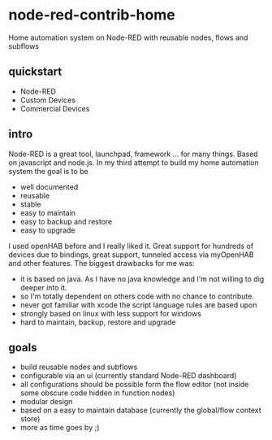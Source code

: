 # node-red-contrib-home
Home automation system on Node-RED with reusable nodes, flows and subflows

## quickstart

- Node-RED
- Custom Devices
- Commercial Devices

## intro
Node-RED is a great tool, launchpad, framework ... for many things. Based on javascript and node.js. In my third attempt to build my home automation system the goal is to be

- well documented
- reusable
- stable
- easy to maintain
- easy to backup and restore
- easy to upgrade

I used openHAB before and I really liked it. Great support for hundreds of devices due to bindings, great support, tunneled access via myOpenHAB and other features. The biggest drawbacks for me was:

- it is based on java. As I have no java knowledge and I'm not willing to dig deeper into it.
- so I'm totally dependent on others code with no chance to contribute.
- never got familiar with xcode the script language rules are based upon
- strongly based on linux with less support for windows
- hard to maintain, backup, restore and upgrade

## goals

- build reusable nodes and subflows
- configurable via an ui (currently standard Node-RED dashboard)
- all configurations should be possible form the flow editor (not inside some obscure code hidden in function nodes)
- modular design
- based on a easy to maintain database (currently the global/flow context store)
- more as time goes by ;)